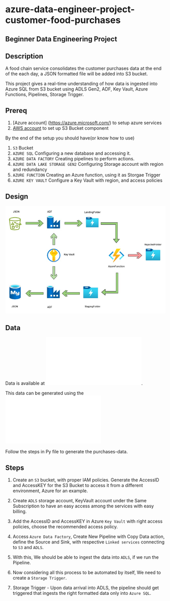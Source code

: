 # azure-data-engineer-project-customer-food-purchases

## Beginner Data Engineering Project 
## Description

A food chain service consolidates the customer purchases data at the end of the each day, a JSON formatted file will be added into S3 bucket.  

This project gives a real-time understanding of how data is ingested into Azure SQL from S3 bucket using ADLS Gen2, ADF, Key Vault, Azure Functions, Pipelines, Storage Trigger.  


## Prereq

1. [Azure account] (https://azure.microsoft.com/) to setup azure services
2. [AWS account](https://aws.amazon.com/) to set up S3 Bucket component

By the end of the setup you should have(or know how to use)

1. `S3` Bucket
2. `AZURE SQL` Configuring a new database and accessing it.
3. `AZURE DATA FACTORY` Creating pipelines to perform actions.  
4. `AZURE DATA LAKE STORAGE GEN2` Configuring Storage account with region and redundancy
5. `AZURE FUNCTION` Creating an Azure function, using it as Storgae Trigger
6. `AZURE KEY VAULT` Configure a Key Vault with region, and access policies

## Design

![Engineering Design](assets/images/eng_spec.jpg)


## Data

Data is available at ![data](customer-purchases-in-json/purchases-{date}.json).

This data can be generated using the ![script](generate-purchases-data/script_purchases_data.py)

Follow the steps in Py file to generate the purchases-data.


## Steps

1. Create an `S3` bucket, with proper IAM policies. Generate the AccessID and AccessKEY for the S3 Bucket to access it from a different environment, Azure for an example. 

2. Create `ADLS` storage account, KeyVault account under the Same Subscription to have an easy access among the services with easy billing. 

3. Add the AccessID and AccessKEY in Azure `Key Vault` with right access policies, choose the recommended access policy. 

4. Access `Azure Data Factory`, Create New Pipeline with Copy Data action, define the Source and Sink, with respective `Linked services` connecting to `S3` and `ADLS`. 

3. With this, We should be able to ingest the data into `ADLS`, if we run the Pipeline. 

4. Now considering all this process to be automated by itself, We need to create a `Storage Trigger`. 

5. Storage Trigger - Upon data arrival into ADLS, the pipeline should get triggered that ingests the right formatted data only into `Azure SQL`. 

